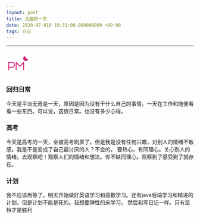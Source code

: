 ```yaml
---
layout: post
title: 无趣的一天
date: 2020-07-010 19:31:00.000000000 +09:00
tags: 日记
---
```

- - -
![下午](/assets/images/time/afternoon.png)
### 回归日常
  今天是平淡无奇是一天，原因是因为没有干什么自己的事情。一天在工作和随便看看一些东西。可以说，这很日常。也没有多少心得。
### 高考
  今天是高考的一天，全被高考刷屏了。但是我是没有任何兴趣，对别人的情绪不敏感。我是不是变成了自己最讨厌的人？不会的。
要热心，有同理心。关心别人的情绪。去观察吧！观察人们的情绪和想法。你不缺同理心。观察到了感受到了就存在。
### 计划
我不应该再等了。明天开始做好英语学习和高数学习。还有java后端学习和精进的计划。但是计划不能是死的。我想要弹性的来学习。
然后和写日记一样。只有坚持才是胜利
